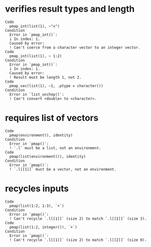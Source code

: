 # verifies result types and length

    Code
      pmap_int(list(1), ~"x")
    Condition
      Error in `pmap_int()`:
      i In index: 1.
      Caused by error:
      ! Can't coerce from a character vector to an integer vector.
    Code
      pmap_int(list(1), ~ 1:2)
    Condition
      Error in `pmap_int()`:
      i In index: 1.
      Caused by error:
      ! Result must be length 1, not 2.
    Code
      pmap_vec(list(1), ~1, .ptype = character())
    Condition
      Error in `list_unchop()`:
      ! Can't convert <double> to <character>.

# requires list of vectors

    Code
      pmap(environment(), identity)
    Condition
      Error in `pmap()`:
      ! `.l` must be a list, not an environment.
    Code
      pmap(list(environment()), identity)
    Condition
      Error in `pmap()`:
      ! `.l[[1]]` must be a vector, not an environment.

# recycles inputs

    Code
      pmap(list(1:2, 1:3), `+`)
    Condition
      Error in `pmap()`:
      ! Can't recycle `.l[[1]]` (size 2) to match `.l[[2]]` (size 3).
    Code
      pmap(list(1:2, integer()), `+`)
    Condition
      Error in `pmap()`:
      ! Can't recycle `.l[[1]]` (size 2) to match `.l[[2]]` (size 0).

